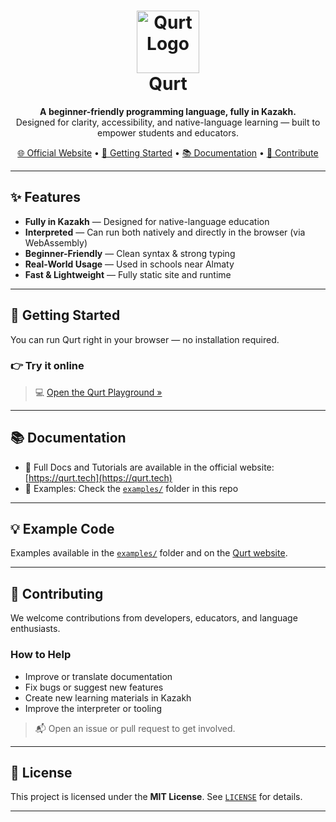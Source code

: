 <h1 align="center">
  <img src="https://qurt.tech/assets/images/logo.jpeg" alt="Qurt Logo" width="100" /><br/>
  Qurt
</h1>

<p align="center">
  <b>A beginner-friendly programming language, fully in Kazakh.</b><br/>
  Designed for clarity, accessibility, and native-language learning — built to empower students and educators.
</p>

<p align="center">
  <a href="https://qurt.tech">🌐 Official Website</a> •
  <a href="#getting-started">🚀 Getting Started</a> •
  <a href="#documentation">📚 Documentation</a> •
  <a href="#contributing">🤝 Contribute</a>
</p>

---

## ✨ Features

- **Fully in Kazakh** — Designed for native-language education
- **Interpreted** — Can run both natively and directly in the browser (via WebAssembly)
- **Beginner-Friendly** — Clean syntax & strong typing
- **Real-World Usage** — Used in schools near Almaty
- **Fast & Lightweight** — Fully static site and runtime

---

## 🚀 Getting Started

You can run Qurt right in your browser — no installation required.

### 👉 Try it online

> 💻 [Open the Qurt Playground »](https://qurt.tech/tour)

---

## 📚 Documentation

- 📖 Full Docs and Tutorials are available in the official website: [https://qurt.tech](https://qurt.tech)
- 🧪 Examples: Check the [`examples/`](./examples) folder in this repo

---

## 💡 Example Code

Examples available in the [`examples/`](./examples) folder and on the [Qurt website](https://qurt.tech).

---

## 🤝 Contributing

We welcome contributions from developers, educators, and language enthusiasts.

### How to Help

- Improve or translate documentation
- Fix bugs or suggest new features
- Create new learning materials in Kazakh
- Improve the interpreter or tooling

> 📬 Open an issue or pull request to get involved.

---

## 📄 License

This project is licensed under the **MIT License**. See [`LICENSE`](./LICENSE) for details.

---
